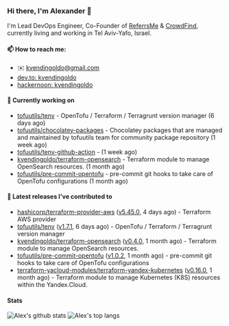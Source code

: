 ### Hi there, I'm Alexander 👋

I'm Lead DevOps Engineer, Co-Founder of [ReferrsMe](https://referrs.me/) & [CrowdFind](https://crowdfind.ai/), currently living and working in Tel Aviv-Yafo, Israel.

#### 📫 How to reach me:

- ✉️ kvendingoldo@gmail.com
- [dev.to: kvendingoldo](https://dev.to/kvendingoldo)
- [hackernoon: kvendingoldo](https://hackernoon.com/u/kvendingoldo)

#### 👷 Currently working on


- [tofuutils/tenv](https://github.com/tofuutils/tenv) - OpenTofu / Terraform / Terragrunt version manager (6 days ago)
- [tofuutils/chocolatey-packages](https://github.com/tofuutils/chocolatey-packages) - Chocolatey packages that are managed and maintained by tofuutils team for community package repository (1 week ago)
- [tofuutils/tenv-github-action](https://github.com/tofuutils/tenv-github-action) -  (1 week ago)
- [kvendingoldo/terraform-opensearch](https://github.com/kvendingoldo/terraform-opensearch) - Terraform module to manage OpenSearch resources. (1 month ago)
- [tofuutils/pre-commit-opentofu](https://github.com/tofuutils/pre-commit-opentofu) - pre-commit git hooks to take care of OpenTofu configurations (1 month ago)

#### 🔭 Latest releases I've contributed to

- [hashicorp/terraform-provider-aws](https://github.com/hashicorp/terraform-provider-aws) ([v5.45.0](https://github.com/hashicorp/terraform-provider-aws/releases/tag/v5.45.0), 4 days ago) - Terraform AWS provider
- [tofuutils/tenv](https://github.com/tofuutils/tenv) ([v1.7.1](https://github.com/tofuutils/tenv/releases/tag/v1.7.1), 6 days ago) - OpenTofu / Terraform / Terragrunt version manager
- [kvendingoldo/terraform-opensearch](https://github.com/kvendingoldo/terraform-opensearch) ([v0.4.0](https://github.com/kvendingoldo/terraform-opensearch/releases/tag/v0.4.0), 1 month ago) - Terraform module to manage OpenSearch resources.
- [tofuutils/pre-commit-opentofu](https://github.com/tofuutils/pre-commit-opentofu) ([v1.0.2](https://github.com/tofuutils/pre-commit-opentofu/releases/tag/v1.0.2), 1 month ago) - pre-commit git hooks to take care of OpenTofu configurations
- [terraform-yacloud-modules/terraform-yandex-kubernetes](https://github.com/terraform-yacloud-modules/terraform-yandex-kubernetes) ([v0.16.0](https://github.com/terraform-yacloud-modules/terraform-yandex-kubernetes/releases/tag/v0.16.0), 1 month ago) - Terraform module to manage Kubernetes (K8S) resources within the Yandex.Cloud.

#### Stats

![Alex's github stats](https://github-readme-stats.vercel.app/api?username=kvendingoldo&show_icons=true&theme=default&disable_animations=true&count_private=true&hide_rank=true&include_all_commits=true&custom_title=GitHub%20Stats&line_height=20)
![Alex's top langs](https://github-readme-stats.vercel.app/api/top-langs/?username=kvendingoldo&hide=tex,html,hcl,css,jupyter%20notebook&layout=compact)
